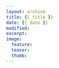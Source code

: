 ```yaml
---
layout: archive
title: {{ title }}
date: {{ date }}
modified:
excerpt:
image:
  feature:
  teaser:
  thumb:
---
```


